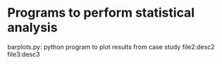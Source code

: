# Programs to perform statistical analysis
barplots.py: python program to plot results from case study
file2:desc2
file3:desc3
